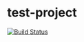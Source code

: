 # test-project

[![Build Status](https://travis-ci.org/Andrei0401/test-project.svg?branch=master)](https://travis-ci.org/Andrei0401/test-project)
